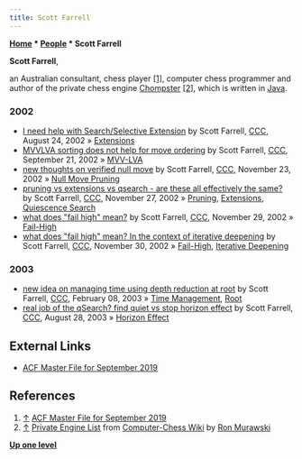 ```yaml
---
title: Scott Farrell
---
```

**[Home](Home "Home") \* [People](People "People") \* Scott Farrell**


**Scott Farrell**,  

an Australian consultant, chess player <a id="cite-note-1" href="#cite-ref-1">[1]</a>, computer chess programmer and author of the private chess engine [Chompster](Chompster "Chompster") <a id="cite-note-2" href="#cite-ref-2">[2]</a>, which is written in [Java](Java "Java").



### 2002


* [I need help with Search/Selective Extension](https://www.stmintz.com/ccc/index.php?id=247564) by Scott Farrell, [CCC](CCC "CCC"), August 24, 2002 » [Extensions](Extensions "Extensions")
* [MVVLVA sorting does not help for move ordering](https://www.stmintz.com/ccc/index.php?id=253151) by Scott Farrell, [CCC](CCC "CCC"), September 21, 2002 » [MVV-LVA](MVV-LVA "MVV-LVA")
* [new thoughts on verified null move](https://www.stmintz.com/ccc/index.php?id=267039) by Scott Farrell, [CCC](CCC "CCC"), November 23, 2002 » [Null Move Pruning](Null_Move_Pruning "Null Move Pruning")
* [pruning vs extensions vs qsearch - are these all effectively the same?](https://www.stmintz.com/ccc/index.php?id=267678) by Scott Farrell, [CCC](CCC "CCC"), November 27, 2002 » [Pruning](Pruning "Pruning"), [Extensions](Extensions "Extensions"), [Quiescence Search](Quiescence_Search "Quiescence Search")
* [what does "fail high" mean?](https://www.stmintz.com/ccc/index.php?id=268076) by Scott Farrell, [CCC](CCC "CCC"), November 29, 2002 » [Fail-High](Fail-High "Fail-High")
* [what does "fail high" mean? In the context of iterative deepening](https://www.stmintz.com/ccc/index.php?id=268121) by Scott Farrell, [CCC](CCC "CCC"), November 30, 2002 » [Fail-High](Fail-High "Fail-High"), [Iterative Deepening](Iterative_Deepening "Iterative Deepening")


### 2003


* [new idea on managing time using depth reduction at root](https://www.stmintz.com/ccc/index.php?id=282702) by Scott Farrell, [CCC](CCC "CCC"), February 08, 2003 » [Time Management](Time_Management "Time Management"), [Root](Root "Root")
* [real job of the qSearch? find quiet vs stop horizon effect](https://www.stmintz.com/ccc/index.php?id=313206) by Scott Farrell, [CCC](CCC "CCC"), August 28, 2003 » [Horizon Effect](Horizon_Effect "Horizon Effect")


## External Links


* [ACF Master File for September 2019](http://auschess.org.au/wp-content/uploads/2019/09/sepmst19.txt)


## References


1. <a id="cite-ref-1" href="#cite-note-1">↑</a> [ACF Master File for September 2019](http://auschess.org.au/wp-content/uploads/2019/09/sepmst19.txt)
2. <a id="cite-ref-2" href="#cite-note-2">↑</a> [Private Engine List](http://computer-chess.org/doku.php?id=computer_chess:wiki:lists:private_engine_list) from [Computer-Chess Wiki](http://computer-chess.org/doku.php?id=home) by [Ron Murawski](Ron_Murawski "Ron Murawski")

**[Up one level](People "People")**







 
